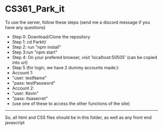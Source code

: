 # CS361_Park_it
To use the server, follow these steps (send me a discord message if you have any questions)
- Step 0: Download/Clone the repository
- Step 1: cd ParkIt/
- Step 2: run "npm install"
- Step 3:run "npm start"
- Step 4: On your prefered browser, visit 'localhost:50505' (can be copied into url)
- Step 5 (for login, we have 2 dummy accounts made:): 
- Account 1:
- "user: testName"
- "pass: testPassword"
- Account 2:
- "user: Kevin" 
- "pass: itsasecret" 
- (use one of these to access the other functions of the site)
---
So, all html and CSS files should be in this folder, as well as any front end javascript
